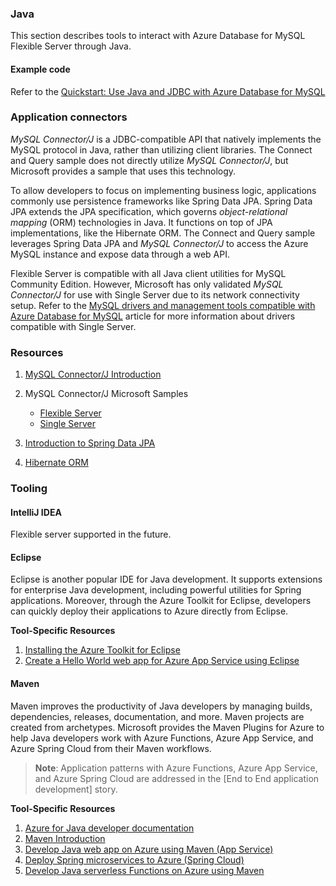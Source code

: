 ### Java

This section describes tools to interact with Azure Database for MySQL Flexible Server through Java.

#### Example code

Refer to the [Quickstart: Use Java and JDBC with Azure Database for MySQL](https://docs.microsoft.com/en-us/azure/mysql/connect-java)

### Application connectors

*MySQL Connector/J* is a JDBC-compatible API that natively implements the MySQL protocol in Java, rather than utilizing client libraries. The Connect and Query sample does not directly utilize *MySQL Connector/J*, but Microsoft provides a sample that uses this technology.

To allow developers to focus on implementing business logic, applications commonly use persistence frameworks like Spring Data JPA. Spring Data JPA extends the JPA specification, which governs *object-relational mapping* (ORM) technologies in Java. It functions on top of JPA implementations, like the Hibernate ORM. The Connect and Query sample leverages Spring Data JPA and *MySQL Connector/J* to access the Azure MySQL instance and expose data through a web API.

Flexible Server is compatible with all Java client utilities for MySQL Community Edition. However, Microsoft has only validated *MySQL Connector/J* for use with Single Server due to its network connectivity setup. Refer to the [MySQL drivers and management tools compatible with Azure Database for MySQL](https://docs.microsoft.com/azure/mysql/concepts-compatibility) article for more information about drivers compatible with Single Server.

### Resources

1. [MySQL Connector/J Introduction](https://dev.mysql.com/doc/connector-j/8.0/en/connector-j-overview.html)
2. MySQL Connector/J Microsoft Samples
    - [Flexible Server](https://docs.microsoft.com/azure/mysql/flexible-server/connect-java)
    - [Single Server](https://docs.microsoft.com/azure/mysql/connect-java)

3. [Introduction to Spring Data JPA](https://www.baeldung.com/the-persistence-layer-with-spring-data-jpa)
4. [Hibernate ORM](https://hibernate.org/orm/)

### Tooling

#### IntelliJ IDEA

Flexible server supported in the future.

#### Eclipse

Eclipse is another popular IDE for Java development. It supports extensions for enterprise Java development, including powerful utilities for Spring applications. Moreover, through the Azure Toolkit for Eclipse, developers can quickly deploy their applications to Azure directly from Eclipse.

**Tool-Specific Resources**

1. [Installing the Azure Toolkit for Eclipse](https://docs.microsoft.com/azure/developer/java/toolkit-for-eclipse/installation)
2. [Create a Hello World web app for Azure App Service using Eclipse](https://docs.microsoft.com/azure/developer/java/toolkit-for-eclipse/create-hello-world-web-app)

#### Maven

Maven improves the productivity of Java developers by managing builds, dependencies, releases, documentation, and more. Maven projects are created from archetypes. Microsoft provides the Maven Plugins for Azure to help Java developers work with Azure Functions, Azure App Service, and Azure Spring Cloud from their Maven workflows.

> **Note**: Application patterns with Azure Functions, Azure App Service, and Azure Spring Cloud are addressed in the [End to End application development] story.

**Tool-Specific Resources**

1. [Azure for Java developer documentation](https://docs.microsoft.com/en-us/azure/developer/java/?view=azure-java-stable)
2. [Maven Introduction](https://maven.apache.org/guides/getting-started/index.html)
3. [Develop Java web app on Azure using Maven (App Service)](https://docs.microsoft.com/learn/modules/publish-web-app-with-maven-plugin-for-azure-app-service/)
4. [Deploy Spring microservices to Azure (Spring Cloud)](https://docs.microsoft.com/learn/modules/azure-spring-cloud-workshop/)
5. [Develop Java serverless Functions on Azure using Maven](https://docs.microsoft.com/learn/modules/develop-azure-functions-app-with-maven-plugin/)
